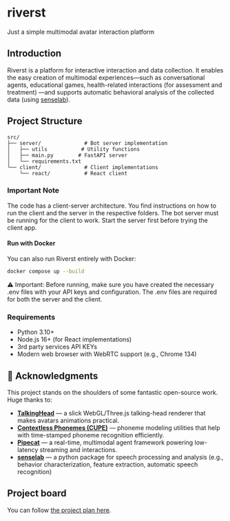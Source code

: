 # riverst
Just a simple multimodal avatar interaction platform

## Introduction
Riverst is a platform for interactive interaction and data collection. It enables the easy creation of multimodal experiences—such as conversational agents, educational games, health-related interactions (for assessment and treatment) —and supports automatic behavioral analysis of the collected data (using [senselab](https://github.com/sensein/senselab)).

## Project Structure

```
src/
├── server/              # Bot server implementation
│   ├── utils           # Utility functions
│   ├── main.py        # FastAPI server
│   └── requirements.txt
└── client/              # Client implementations
    └── react/           # React client
```

### Important Note

The code has a client-server architecture. You find instructions on how to run the client and the server in the respective folders. The bot server must be running for the client to work. Start the server first before trying the client app.

#### Run with Docker

You can also run Riverst entirely with Docker:

```bash
docker compose up --build
```

⚠️ Important: Before running, make sure you have created the necessary .env files with your API keys and configuration. The .env files are required for both the server and the client.

### Requirements

- Python 3.10+
- Node.js 16+ (for React implementations)
- 3rd party services API KEYs
- Modern web browser with WebRTC support (e.g., Chrome 134)

## 🙏 Acknowledgments

This project stands on the shoulders of some fantastic open-source work. Huge thanks to:

- **[TalkingHead](https://github.com/met4citizen/TalkingHead)** — a slick WebGL/Three.js talking-head renderer that makes avatars animations practical.
- **[Contextless Phonemes (CUPE)](https://github.com/tabahi/contexless-phonemes-CUPE)** — phoneme modeling utilities that help with time-stamped phoneme recognition efficiently.
- **[Pipecat](https://github.com/pipecat-ai/pipecat)** — a real-time, multimodal agent framework powering low-latency streaming and interactions.
- **[senselab](https://github.com/sensein/senselab)** — a python package for speech processing and analysis (e.g., behavior characterization, feature extraction, automatic speech recognition)


## Project board

You can follow [the project plan here](https://github.com/orgs/sensein/projects/55).
